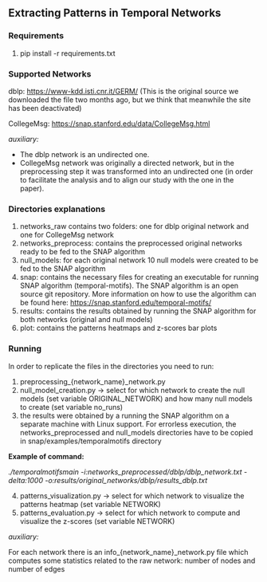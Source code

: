 ## Extracting Patterns in Temporal Networks

### Requirements
1. pip install -r requirements.txt

### Supported Networks
dblp: https://www-kdd.isti.cnr.it/GERM/ (This is the original source we downloaded the file two months ago, but we think that meanwhile the site has been deactivated)

CollegeMsg: https://snap.stanford.edu/data/CollegeMsg.html

*auxiliary:*

- The dblp network is an undirected one.
- CollegeMsg network was originally a directed network, but in the preprocessing step it was transformed into an undirected one (in order to facilitate the analysis and to align our study with the one in the paper).

### Directories explanations
1. networks_raw contains two folders: one for dblp original network and one for CollegeMsg network
2. networks_preprocess: contains the preprocessed original networks ready to be fed to the SNAP algorithm
3. null_models: for each original network 10 null models were created to be fed to the SNAP algorithm 
4. snap: contains the necessary files for creating an executable for running SNAP algorithm (temporal-motifs). The SNAP algorithm is an open source git repository. More information on how to use the algorithm can be found here: https://snap.stanford.edu/temporal-motifs/
5. results: contains the results obtained by running the SNAP algorithm for both networks (original and null models)
6. plot: contains the patterns heatmaps and z-scores bar plots

### Running 
In order to replicate the files in the directories you need to run: 
1. preprocessing_{network_name}_network.py 
2. null_model_creation.py -> select for which network to create the null models (set variable ORIGINAL_NETWORK) and how many null models to create (set variable no_runs)
3. the results were obtained by a running the SNAP algorithm on a separate machine with Linux support. For errorless execution, the networks_preprocessed and null_models directories have to be copied in snap/examples/temporalmotifs directory

**Example of command:** 

*./temporalmotifsmain -i:networks_preprocessed/dblp/dblp_network.txt -delta:1000 -o:results/original_networks/dblp/results_dblp.txt*

4. patterns_visualization.py -> select for which network to visualize the patterns heatmap (set variable NETWORK)
5. patterns_evaluation.py -> select for which network to compute and visualize the z-scores (set variable NETWORK)

*auxiliary:*

For each network there is an info_{network_name}_network.py file which computes some statistics related to the raw network: number of nodes and number of edges
